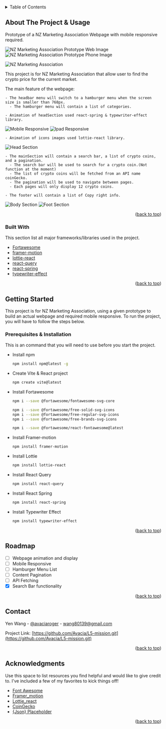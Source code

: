 <!-- Improved compatibility of back to top link: See: https://github.com/othneildrew/Best-README-Template/pull/73 -->
<a name="readme-top"></a>

<!-- PROJECT LOGO -->
<br />

<!-- TABLE OF CONTENTS -->
<details>
  <summary>Table of Contents</summary>
  <ol>
    <li>
      <a href="#about-the-project">About The Project & Usage</a>
      <ul>
        <li><a href="#built-with">Built With</a></li>
      </ul>
    </li>
    <li>
      <a href="#getting-started">Getting Started</a>
      <ul>
        <li><a href="#prerequisites">Prerequisites & Installation </a></li>
      </ul>
    </li>
    <li><a href="#roadmap">Roadmap</a></li>
    <li><a href="#contact">Contact</a></li>
    <li><a href="#acknowledgments">Acknowledgments</a></li>
  </ol>
</details>



<!-- ABOUT THE PROJECT -->
## About The Project & Usage

Prototype of a NZ Marketing Association Webpage with mobile responsive required. 

![NZ Marketing Association Prototype Web Image](https://github.com/Avacia/L5-mission/blob/main/mission0-Frontend/public/prototypeWeb.png)
![NZ Marketing Association Prototype Phone Image](https://github.com/Avacia/L5-mission/blob/main/mission0-Frontend/public/prototypePhone.png)



![NZ Marketing Association](https://github.com/Avacia/L5-mission/blob/main/mission0-Frontend/public/main.png)

This project is for NZ Marketing Association that allow user to find the crypto price for the current market.

  The main feature of the webpage:
    
    - The headbar menu will switch to a hamburger menu when the screen size is smaller than 768px.
      - The hamburger menu will contain a list of categories.
      
    - Animation of headSection used react-spring & typewriter-effect library.

    
  ![Mobile Responsive](https://github.com/Avacia/L5-mission/blob/main/mission0-Frontend/public/phoneVersion.png)
  ![Ipad Responsive](https://github.com/Avacia/L5-mission/blob/main/mission0-Frontend/public/ipadVersion.png)


     
    - Animation of icons images used lottie-react library.

    
  ![Head Section](https://github.com/Avacia/L5-mission/blob/main/mission0-Frontend/public/headSection.png) 


  
    - The mainSection will contain a search bar, a list of crypto coins, and a pagination.
      - The search bar will be used to search for a crypto coin.(Not function at the moment)
      - The list of crypto coins will be fetched from an API name coinGecko.
      - The pagination will be used to navigate between pages.
      - Each pages will only display 12 crypto coins.

    - The footer will contain a list of Copy right info.

  ![Body Section](https://github.com/Avacia/L5-mission/blob/main/mission0-Frontend/public/bodySection.png)
  ![Foot Section](https://github.com/Avacia/L5-mission/blob/main/mission0-Frontend/public/footSection.png) 


 
    

<p align="right">(<a href="#readme-top">back to top</a>)</p>



### Built With

This section list all major frameworks/libraries used in the project.

* [Fortawesome](https://fontawesome.com/icons/fort-awesome?f=brands&s=solid)
* [framer-motion](https://www.framer.com/motion/)
* [lottie-react](https://lottiefiles.com/)
* [react-query](https://www.npmjs.com/package/react-query)
* [react-spring](https://react-spring.dev/)
* [typewriter-effect](https://www.npmjs.com/package/typewriter-effect)

<p align="right">(<a href="#readme-top">back to top</a>)</p>



<!-- GETTING STARTED -->
## Getting Started

This project is for NZ Marketing Association, using a given prototype to build an actual
webpage and required mobile responsive. To run the project, you will have to follow the
steps below.

### Prerequisites & Installation

This is an command that you will need to use before you start the project.

* Install npm
  ```sh
  npm install npm@latest -g
  ```
* Create Vite & React project
  ```sh
  npm create vite@latest
  ```
* Install Fortawesome
  ```sh
  npm i --save @fortawesome/fontawesome-svg-core
  ```
  ```sh
  npm i --save @fortawesome/free-solid-svg-icons
  npm i --save @fortawesome/free-regular-svg-icons
  npm i --save @fortawesome/free-brands-svg-icons
  ```
  ```sh
  npm i --save @fortawesome/react-fontawesome@latest
  ```
* Install Framer-motion
  ```sh
  npm install framer-motion
  ```
* Install Lottie
  ```sh
  npm install lottie-react
  ```
* Install React Query
  ```sh
  npm install react-query
  ```
* Install React Spring
  ```sh
  npm install react-spring
  ```
* Install Typewriter Effect
  ```sh
  npm install typewriter-effect
  ```
<p align="right">(<a href="#readme-top">back to top</a>)</p>



<!-- ROADMAP -->
## Roadmap

- [ ] Webpage animation and display
- [ ] Mobile Responsive
- [ ] Hamburger Menu List
- [ ] Content Pagination
- [ ] API Fetching
- [x] Search Bar functionality

<p align="right">(<a href="#readme-top">back to top</a>)</p>




<!-- CONTACT -->
## Contact

Yen Wang - [@avaciaroger](https://www.youtube.com/channel/UCBp5I4NfVnBcjareGQDfPmQ) - wang80139@gmail.com

Project Link: [https://github.com/Avacia/L5-mission.git](https://github.com/Avacia/L5-mission.git)

<p align="right">(<a href="#readme-top">back to top</a>)</p>



<!-- ACKNOWLEDGMENTS -->
## Acknowledgments

Use this space to list resources you find helpful and would like to give credit to. I've included a few of my favorites to kick things off!

* [Font Awesome](https://fontawesome.com)
* [Framer_motion](https://www.framer.com/motion/)
* [Lottie_react](https://lottiefiles.com/)
* [CoinGecko](https://www.coingecko.com/)
* [{Json} Placeholder](https://jsonplaceholder.typicode.com/)

<p align="right">(<a href="#readme-top">back to top</a>)</p>

